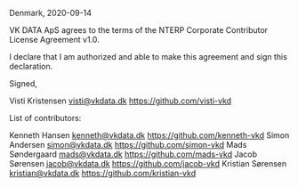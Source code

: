 Denmark, 2020-09-14

VK DATA ApS agrees to the terms of the NTERP Corporate Contributor License
Agreement v1.0.

I declare that I am authorized and able to make this agreement and sign this
declaration.

Signed,

Visti Kristensen visti@vkdata.dk https://github.com/visti-vkd

List of contributors:

Kenneth Hansen kenneth@vkdata.dk https://github.com/kenneth-vkd
Simon Andersen simon@vkdata.dk https://github.com/simon-vkd
Mads Søndergaard mads@vkdata.dk https://github.com/mads-vkd
Jacob Sørensen jacob@vkdata.dk https://github.com/jacob-vkd
Kristian Sørensen kristian@vkdata.dk https://github.com/kristian-vkd